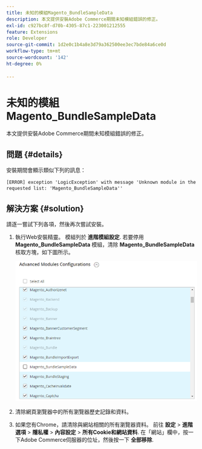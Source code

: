 ```yaml
---
title: 未知的模組Magento_BundleSampleData
description: 本文提供安裝Adobe Commerce期間未知模組錯誤的修正。
exl-id: c927bc8f-d70b-4305-87c1-223001212555
feature: Extensions
role: Developer
source-git-commit: 1d2e0c1b4a8e3d79a362500ee3ec7bde84a6ce0d
workflow-type: tm+mt
source-wordcount: '142'
ht-degree: 0%

---
```


# 未知的模組Magento_BundleSampleData

本文提供安裝Adobe Commerce期間未知模組錯誤的修正。

## 問題 {#details}

安裝期間會顯示類似下列的訊息：

```text
[ERROR] exception 'LogicException' with message 'Unknown module in the requested list: 'Magento_BundleSampleData''
```

## 解決方案 {#solution}

請逐一嘗試下列各項，然後再次嘗試安裝。

1. 執行Web安裝精靈。 模組列於  **進階模組設定**. 若要停用 **Magento\_BundleSampleData** 模組，清除 **Magento\_BundleSampleData** 核取方塊，如下圖所示。

   ![tshoot_bundlesampledata.png](assets/tshoot_bundlesampledata.png)

1. 清除網頁瀏覽器中的所有瀏覽器歷史記錄和資料。
1. 如果您有Chrome，請清除與網站相關的所有瀏覽器資料。  前往 **設定** > **進階選項** > **隱私權** > **內容設定** > **所有Cookie和網站資料**. 在「網站」欄中，按一下Adobe Commerce伺服器的位址，然後按一下 **全部移除**.
